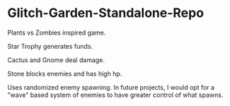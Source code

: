 # Glitch-Garden-Standalone-Repo

Plants vs Zombies inspired game.

Star Trophy generates funds.

Cactus and Gnome deal damage.

Stone blocks enemies and has high hp.  

Uses randomized enemy spawning.  In future projects, I would opt for a "wave" based system of enemies to have greater control of what spawns.  
